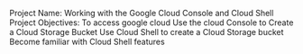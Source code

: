 Project Name: Working with the Google Cloud Console and Cloud Shell
Project Objectives:
To access google cloud
Use the cloud Console to Create a Cloud Storage Bucket
Use Cloud Shell to create a Cloud Storage bucket
Become familiar with Cloud Shell features
